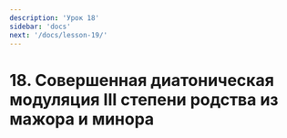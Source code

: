 ```yaml
---
description: 'Урок 18'
sidebar: 'docs'
next: '/docs/lesson-19/'
---
```


# 18. Совершенная диатоническая модуляция III степени родства из мажора и минора

